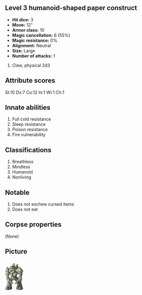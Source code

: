## Level 3 humanoid-shaped paper construct

- **Hit dice:** 3
- **Move:** 12"
- **Armor class:** 10
- **Magic cancellation:** 6 (55%)
- **Magic resistance:** 0%
- **Alignment:** Neutral
- **Size:** Large
- **Number of attacks:** 1
1. Claw, physical 2d3

## Attribute scores

St:10 Dx:7 Co:12 In:1 Wi:1 Ch:1

## Innate abilities

1. Full cold resistance
2. Sleep resistance
3. Poison resistance
4. Fire vulnerability

## Classifications

1. Breathless
2. Mindless
3. Humanoid
4. Nonliving

## Notable

1. Does not eschew cursed items
2. Does not eat

## Corpse properties

(None)

## Picture

![Paper golem](https://github.com/hyvanmielenpelit/GnollHackTileSet/blob/main/Monsters/paper_golem/paper_golem.png)
